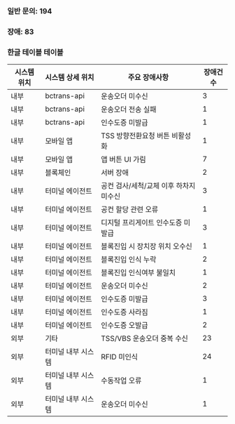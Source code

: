 
### 일반 문의: 194
### 장애: 83


### 한글 테이블 테이블

| 시스템 위치 | 시스템 상세 위치   | 주요 장애사항                | 장애건수 |
| ------ | ----------- | ---------------------- | ---- |
| 내부     | bctrans-api | 운송오더 미수신               | 3    |
| 내부     | bctrans-api | 운송오더 전송 실패             | 1    |
| 내부     | bctrans-api | 인수도증 미발급               | 1    |
| 내부     | 모바일 앱       | TSS 방향전환요청 버튼 비활성화     | 1    |
| 내부     | 모바일 앱       | 앱 버튼 UI 가림             | 7    |
| 내부     | 블록체인        | 서버 장애                  | 2    |
| 내부     | 터미널 에이전트    | 공컨 검사/세척/교체 이후 하차지 미수신 | 3    |
| 내부     | 터미널 에이전트    | 공컨 할당 관련 오류            | 1    |
| 내부     | 터미널 에이전트    | 디지털 프리게이트 인수도증 미발급     | 3    |
| 내부     | 터미널 에이전트    | 블록진입 시 장치장 위치 오수신      | 1    |
| 내부     | 터미널 에이전트    | 블록진입 인식 누락             | 2    |
| 내부     | 터미널 에이전트    | 블록진입 인식여부 불일치          | 1    |
| 내부     | 터미널 에이전트    | 운송오더 미수신               | 2    |
| 내부     | 터미널 에이전트    | 인수도증 미발급               | 3    |
| 내부     | 터미널 에이전트    | 인수도증 사라짐               | 1    |
| 내부     | 터미널 에이전트    | 인수도증 오발급               | 2    |
| 외부     | 기타          | TSS/VBS 운송오더 중복 수신     | 23   |
| 외부     | 터미널 내부 시스템  | RFID 미인식               | 24   |
| 외부     | 터미널 내부 시스템  | 수동작업 오류                | 1    |
| 외부     | 터미널 내부 시스템  | 운송오더 미수신               | 1    |
